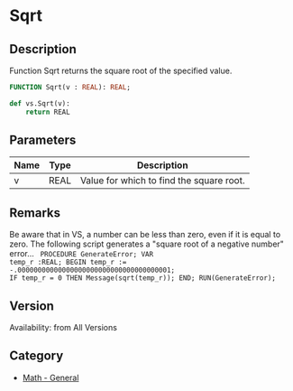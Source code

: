 # Sqrt

## Description
Function Sqrt returns the square root of the specified value.

```pascal
FUNCTION Sqrt(v : REAL): REAL;
```

```python
def vs.Sqrt(v):
    return REAL
```

## Parameters
|Name|Type|Description|
|---|---|---|
|v|REAL|Value for which to find the square root.|

## Remarks
Be aware that in VS, a number can be less than zero, even if it is equal to zero. The following script generates a "square root of a negative number" error...
<code lang="pas">
PROCEDURE GenerateError;
VAR
temp_r :REAL;
BEGIN
temp_r := -.00000000000000000000000000000000000001;
IF temp_r = 0 THEN Message(sqrt(temp_r));
END;
RUN(GenerateError);
</code>

## Version
Availability: from All Versions

## Category
* [Math - General](../Categories/Math%20-%20General.md)
